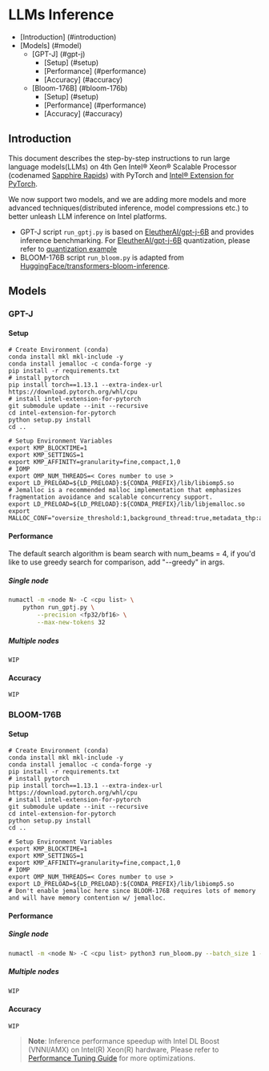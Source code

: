 # LLMs Inference
  - [Introduction] (#introduction)
  - [Models] (#model)
    - [GPT-J] (#gpt-j)
      - [Setup] (#setup)
      - [Performance] (#performance)
      - [Accuracy] (#accuracy)
    - [Bloom-176B] (#bloom-176b)
      - [Setup] (#setup)
      - [Performance] (#performance)
      - [Accuracy] (#accuracy)

## Introduction
This document describes the step-by-step instructions to run large language models(LLMs) on 4th Gen Intel® Xeon® Scalable Processor (codenamed [Sapphire Rapids](https://www.intel.com/content/www/us/en/products/docs/processors/xeon-accelerated/4th-gen-xeon-scalable-processors.html)) with PyTorch and [Intel® Extension for PyTorch](https://github.com/intel/intel-extension-for-pytorch).

We now support two models, and we are adding more models and more advanced techniques(distributed inference, model compressions etc.) to better unleash LLM inference on Intel platforms.

- GPT-J
  script `run_gptj.py` is based on [EleutherAI/gpt-j-6B](https://huggingface.co/EleutherAI/gpt-j-6B) and provides inference benchmarking. For [EleutherAI/gpt-j-6B](https://huggingface.co/EleutherAI/gpt-j-6B) quantization, please refer to [quantization example](../quantization/inc)
- BLOOM-176B
  script `run_bloom.py` is adapted from [HuggingFace/transformers-bloom-inference](https://github.com/huggingface/transformers-bloom-inference/blob/main/bloom-inference-scripts/bloom-accelerate-inference.py). 

## Models
### GPT-J
#### Setup
```
# Create Environment (conda)
conda install mkl mkl-include -y
conda install jemalloc -c conda-forge -y
pip install -r requirements.txt
# install pytorch
pip install torch==1.13.1 --extra-index-url https://download.pytorch.org/whl/cpu
# install intel-extension-for-pytorch
git submodule update --init --recursive
cd intel-extension-for-pytorch
python setup.py install
cd ..

# Setup Environment Variables
export KMP_BLOCKTIME=1
export KMP_SETTINGS=1
export KMP_AFFINITY=granularity=fine,compact,1,0
# IOMP
export OMP_NUM_THREADS=< Cores number to use >
export LD_PRELOAD=${LD_PRELOAD}:${CONDA_PREFIX}/lib/libiomp5.so
# Jemalloc is a recommended malloc implementation that emphasizes fragmentation avoidance and scalable concurrency support.
export LD_PRELOAD=${LD_PRELOAD}:${CONDA_PREFIX}/lib/libjemalloc.so
export MALLOC_CONF="oversize_threshold:1,background_thread:true,metadata_thp:auto,dirty_decay_ms:9000000000,muzzy_decay_ms:9000000000"
```

#### Performance
The default search algorithm is beam search with num_beams = 4, if you'd like to use greedy search for comparison, add "--greedy" in args.
##### Single node
```bash
numactl -m <node N> -C <cpu list> \
    python run_gptj.py \
        --precision <fp32/bf16> \
        --max-new-tokens 32
```
##### Multiple nodes
```
WIP
```
#### Accuracy
```
WIP
```

### BLOOM-176B
#### Setup
```
# Create Environment (conda)
conda install mkl mkl-include -y
conda install jemalloc -c conda-forge -y
pip install -r requirements.txt
# install pytorch
pip install torch==1.13.1 --extra-index-url https://download.pytorch.org/whl/cpu
# install intel-extension-for-pytorch
git submodule update --init --recursive
cd intel-extension-for-pytorch
python setup.py install
cd ..

# Setup Environment Variables
export KMP_BLOCKTIME=1
export KMP_SETTINGS=1
export KMP_AFFINITY=granularity=fine,compact,1,0
# IOMP
export OMP_NUM_THREADS=< Cores number to use >
export LD_PRELOAD=${LD_PRELOAD}:${CONDA_PREFIX}/lib/libiomp5.so
# Don't enable jemalloc here since BLOOM-176B requires lots of memory and will have memory contention w/ jemalloc.
```

#### Performance
##### Single node
```bash
numactl -m <node N> -C <cpu list> python3 run_bloom.py --batch_size 1 --benchmark
```
##### Multiple nodes
```bash
WIP
```
#### Accuracy
```
WIP
```


>**Note**: Inference performance speedup with Intel DL Boost (VNNI/AMX) on Intel(R) Xeon(R) hardware, Please refer to [Performance Tuning Guide](https://intel.github.io/intel-extension-for-pytorch/cpu/latest/tutorials/performance_tuning/tuning_guide.html) for more optimizations.
